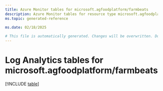 ```yaml
---
title: Azure Monitor tables for microsoft.agfoodplatform/farmbeats
description: Azure Monitor tables for resource type microsoft.agfoodplatform/farmbeats
ms.topic: generated-reference
   
ms.date: 02/18/2025

# This file is automatically generated. Changes will be overwritten. Do not change this file directly.
---
```


# Log Analytics tables for microsoft.agfoodplatform/farmbeats  

[!INCLUDE [table](~/reusable-content/ce-skilling/azure/includes/azure-monitor/reference/tables/microsoft-agfoodplatform_farmbeats-include.md)]

